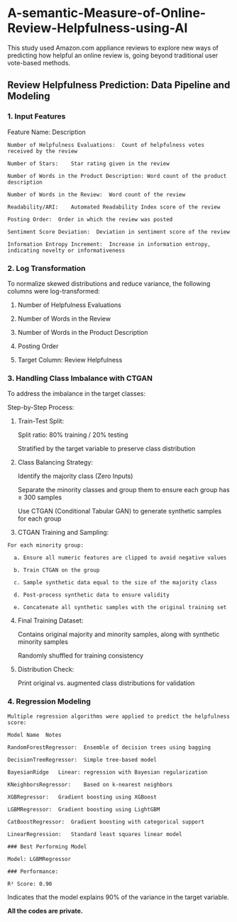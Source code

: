 # A-semantic-Measure-of-Online-Review-Helpfulness-using-AI

This study used Amazon.com appliance reviews to explore new ways of predicting how helpful an online review is, going beyond traditional user vote-based methods.

## Review Helpfulness Prediction: Data Pipeline and Modeling

### 1. Input Features
   
Feature Name:	Description

    Number of Helpfulness Evaluations:	Count of helpfulness votes received by the review
    
    Number of Stars:	Star rating given in the review
    
    Number of Words in the Product Description:	Word count of the product description
    
    Number of Words in the Review:	Word count of the review
    
    Readability/ARI:	Automated Readability Index score of the review
    
    Posting Order:	Order in which the review was posted
    
    Sentiment Score Deviation:	Deviation in sentiment score of the review
    
    Information Entropy Increment:	Increase in information entropy, indicating novelty or informativeness

### 2. Log Transformation

To normalize skewed distributions and reduce variance, the following columns were log-transformed:

  1. Number of Helpfulness Evaluations
  
  2. Number of Words in the Review
  
  3. Number of Words in the Product Description
  
  4. Posting Order

  5. Target Column: Review Helpfulness

### 3. Handling Class Imbalance with CTGAN

To address the imbalance in the target classes:

Step-by-Step Process:

  1. Train-Test Split:
  
      Split ratio: 80% training / 20% testing
      
      Stratified by the target variable to preserve class distribution
  
  2. Class Balancing Strategy:
  
      Identify the majority class (Zero Inputs)
      
      Separate the minority classes and group them to ensure each group has ≥ 300 samples
      
      Use CTGAN (Conditional Tabular GAN) to generate synthetic samples for each group
      
  3. CTGAN Training and Sampling:
  
    For each minority group:
    
      a. Ensure all numeric features are clipped to avoid negative values
      
      b. Train CTGAN on the group
      
      c. Sample synthetic data equal to the size of the majority class
      
      d. Post-process synthetic data to ensure validity
      
      e. Concatenate all synthetic samples with the original training set
  
  4. Final Training Dataset:
  
      Contains original majority and minority samples, along with synthetic minority samples
      
      Randomly shuffled for training consistency
  
  5. Distribution Check:
  
      Print original vs. augmented class distributions for validation

### 4. Regression Modeling
    Multiple regression algorithms were applied to predict the helpfulness score:
    
    Model Name	Notes
    
    RandomForestRegressor:	Ensemble of decision trees using bagging
    
    DecisionTreeRegressor:	Simple tree-based model
    
    BayesianRidge	Linear: regression with Bayesian regularization
    
    KNeighborsRegressor:	Based on k-nearest neighbors
    
    XGBRegressor:	Gradient boosting using XGBoost
    
    LGBMRegressor:	Gradient boosting using LightGBM
    
    CatBoostRegressor:	Gradient boosting with categorical support
    
    LinearRegression:	Standard least squares linear model
    
    ### Best Performing Model
    
    Model: LGBMRegressor
    
    ### Performance:
    
    R² Score: 0.90

Indicates that the model explains 90% of the variance in the target variable.

**All the codes are private.**
